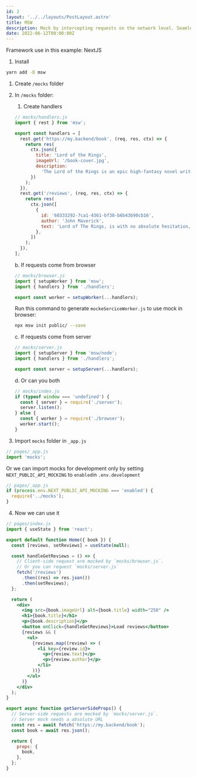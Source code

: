 ```yaml
---
id: 2
layout: '../../layouts/PostLayout.astro'
title: MSW
description: Mock by intercepting requests on the network level. Seamlessly reuse the same mock definition for testing, development, and debugging.
date: 2022-06-12T00:00:00Z
---
```


Framework use in this example: NextJS

1. Install

```bash
yarn add -D msw
```

1. Create `/mocks` folder
2. In `/mocks` folder:

   1. Create handlers

   ```jsx
   // mocks/handlers.js
   import { rest } from 'msw';

   export const handlers = [
     rest.get('https://my.backend/book', (req, res, ctx) => {
       return res(
         ctx.json({
           title: 'Lord of the Rings',
           imageUrl: '/book-cover.jpg',
           description:
             'The Lord of the Rings is an epic high-fantasy novel written by English author and scholar J. R. R. Tolkien.',
         })
       );
     }),
     rest.get('/reviews', (req, res, ctx) => {
       return res(
         ctx.json([
           {
             id: '60333292-7ca1-4361-bf38-b6b43b90cb16',
             author: 'John Maverick',
             text: 'Lord of The Rings, is with no absolute hesitation, my most favored and adored book by‑far. The triology is wonderful‑ and I really consider this a legendary fantasy series. It will always keep you at the edge of your seat‑ and the characters you will grow and fall in love with!',
           },
         ])
       );
     }),
   ];
   ```

   b. If requests come from browser

   ```jsx
   // mocks/browser.js
   import { setupWorker } from 'msw';
   import { handlers } from './handlers';

   export const worker = setupWorker(...handlers);
   ```

   Run this command to generate `mockeSerciceWorker.js` to use mock in browser:

   ```bash
   npx msw init public/ --save
   ```

   c. If requests come from server

   ```jsx
   // mocks/server.js
   import { setupServer } from 'msw/node';
   import { handlers } from './handlers';

   export const server = setupServer(...handlers);
   ```

   d. Or can you both

   ```jsx
   // mocks/index.js
   if (typeof window === 'undefined') {
     const { server } = require('./server');
     server.listen();
   } else {
     const { worker } = require('./browser');
     worker.start();
   }
   ```

3. Import `mocks` folder in `_app.js`

```jsx
// pages/_app.js
import 'mocks';
```

Or we can import mocks for development only by setting `NEXT_PUBLIC_API_MOCKING` to `enabled`in `.env.development`

```jsx
// pages/_app.js
if (process.env.NEXT_PUBLIC_API_MOCKING === 'enabled') {
  require('../mocks');
}
```

4. Now we can use it

```jsx
// pages/index.js
import { useState } from 'react';

export default function Home({ book }) {
  const [reviews, setReviews] = useState(null);

  const handleGetReviews = () => {
    // Client-side request are mocked by `mocks/browser.js`.
    // Or you can request `mocks/server.js`
    fetch('/reviews')
      .then((res) => res.json())
      .then(setReviews);
  };

  return (
    <div>
      <img src={book.imageUrl} alt={book.title} width="250" />
      <h1>{book.title}</h1>
      <p>{book.description}</p>
      <button onClick={handleGetReviews}>Load reviews</button>
      {reviews && (
        <ul>
          {reviews.map((review) => (
            <li key={review.id}>
              <p>{review.text}</p>
              <p>{review.author}</p>
            </li>
          ))}
        </ul>
      )}
    </div>
  );
}

export async function getServerSideProps() {
  // Server-side requests are mocked by `mocks/server.js`.
  // Server mock needs a absolute URL
  const res = await fetch('https://my.backend/book');
  const book = await res.json();

  return {
    props: {
      book,
    },
  };
}
```
